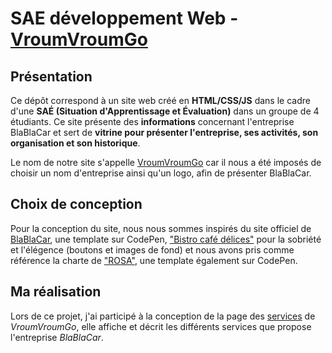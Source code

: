 # SAE développement Web - [VroumVroumGo](https://lucasproject25.github.io/VroumVroumGo/Site/index.html)

## Présentation 

Ce dépôt correspond à un site web créé en **HTML/CSS/JS** dans le cadre d'une **SAÉ (Situation d'Apprentissage et Évaluation)** dans un groupe de 4 étudiants. Ce site présente des **informations** concernant l'entreprise BlaBlaCar et sert de **vitrine pour présenter l'entreprise, ses activités, son organisation et son historique**. 

Le nom de notre site s'appelle [VroumVroumGo](https://lucasproject25.github.io/VroumVroumGo/Site/index.html) car il nous a été imposés de choisir un nom d'entreprise ainsi qu'un logo, afin de présenter BlaBlaCar.

## Choix de conception  

Pour la conception du site, nous nous sommes inspirés du site officiel de [BlaBlaCar](https://www.blablacar.fr/), une template sur CodePen, ["Bistro café délices"](https://www.bistrocafedelices.com) pour la sobriété et l'élégence (boutons et images de fond) et nous avons pris comme référence la charte de ["ROSA"](https://codepen.io/Sir_thirrygolooo/pen/PoXKOrE), une template également sur CodePen.

## Ma réalisation

Lors de ce projet, j'ai participé à la conception de la page des [services](https://lucasproject25.github.io/VroumVroumGo/Site/services.html) de *VroumVroumGo*, elle affiche et décrit les différents services que propose l'entreprise *BlaBlaCar*.
